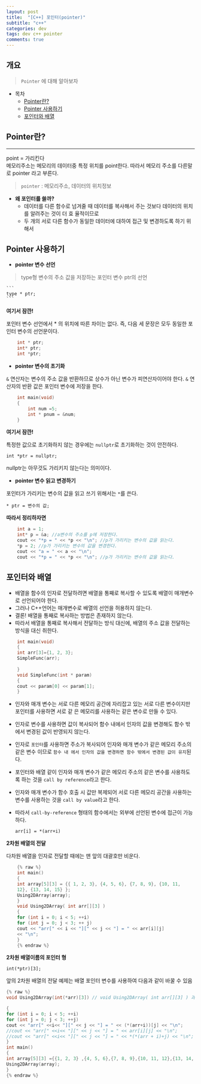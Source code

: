 ```yaml
---
layout: post
title:  "[C++] 포인터(pointer)"
subtitle: "c++"
categories: dev
tags: dev c++ pointer
comments: true
---
```



## 개요
> `Pointer` 에 대해 알아보자
  
- 목차
	- [Pointer란?](#Pointer란) 
	- [Pointer 사용하기](#Pointer-사용하기)
	- [포인터와 배열](#포인터와-배열)
	
  
## Pointer란?  
---
point = 가리킨다    
메모리주소는 메모리의 데이터중 특정 위치를 point한다.
따라서 메모리 주소를 다른말로 pointer 라고 부른다.
>`pointer` : 메모리주소, 데이터의 위치정보

* __왜 포인터를 쓸까?__
    - 데이터를 다른 함수로 넘겨줄 때 데이터를 복사해서 주는 것보다 데이터의 위치를 알려주는 것이 더 효
율적이므로
    - 두 개의 서로 다른 함수가 동일한 데이터에 대하여 접근 및 변경하도록 하기 위해서
 

## Pointer 사용하기

* __pointer 변수 선언__
>type형 변수의 주소 값을 저장하는 포인터 변수 ptr의 선언

    ```
    type * ptr;
    ```

 __여기서 잠깐!__

 포인터 변수 선언에서 * 의 위치에 따른 차이는 없다.
 즉, 다음 세 문장은 모두 동일한 포인터 변수의 선언문이다.

```c++
    int * ptr;
    int* ptr;
    int *ptr; 
```

* __pointer 변수의 초기화__

`&` 연산자는 변수의 주소 값을 반환하므로 상수가 아닌 변수가 피연산자이어야 한다.
 `&` 연산자의 반환 값은 포인터 변수에 저장을 한다.

```c++
    int main(void)
    {
        int num =5;
        int * pnum = &num;
    }
```

__여기서 잠깐!__

특정한 값으로 초기화하지 않는 경우에는 `nullptr`로 초기화하는 것이 안전하다. 

    
    int *ptr = nullptr;
    

nullptr는 아무것도 가리키지 않는다는 의미이다.


* __pointer 변수 읽고 변경하기__

포인터가 가리키는 변수의 값을 읽고 쓰기 위해서는 `*`를 쓴다.

    
    * ptr = 변수의 값;
    

__따라서 정리하자면__

```c++
    int a = 1;
    int* p = &a; //a변수의 주소를 p에 저장한다.
    cout << "*p = " << *p << "\n"; //p가 가리키는 변수의 값을 읽는다.
    *p = 2; //p가 가리키는 변수의 값을 변경한다.
    cout << "a = " << a << "\n";
    cout << "*p = " << *p << "\n"; //p가 가리키는 변수의 값을 읽는다.
```

## 포인터와 배열

- 배열을 함수의 인자로 전달하려면 배열을 통째로 복사할 수 있도록 배열이
매개변수로 선언되어야 한다.
- 그러나 C++언어는 매개변수로 배열의 선언을 허용하지 않는다.
- 결론! 배열을 통째로 복사하는 방법은 존재하지 않는다.
- 따라서 배열을 통째로 복사해서 전달하는 방식 대신에, 배열의 주소 값을 전달하는 방식을 대신 취한다. 

```c++
    int main(void)
    {
    int arr[3]={1, 2, 3};
    SimpleFunc(arr);
    
    }
    void SimpleFunc(int * param)
    {
    cout << param[0] << param[1];
    }
```

- 인자와 매개 변수는 서로 다른 메모리 공간에 자리잡고 있는 서로 다른 변수이지만 포인터를 사용하면 서로 같
은 메모리를 사용하는 같은 변수로 만들 수 있다.
- 인자로 변수를 사용하면 값이 복사되어 함수 내에서 인자의 값을 변경해도 함수 밖에서 변경된 값이 반영되지
않는다.
- 인자로 `포인터`를 사용하면 주소가 복사되어 인자와 매개 변수가 같은 메모리 주소의 같은 변수 이므로 `함수 내 에서 인자의 값을 변경하면 함수 밖에서 변경된 값이 유지`된다.
- 포인터와 배열 같이 인자와 매개 변수가 같은 메모리 주소의 같은 변수를 사용하도록 하는 것을 `call by reference`라고 한다.
- 인자와 매개 변수가 함수 호출 시 값만 복제되어 서로 다른 메모리 공간을 사용하는 변수를 사용하는 것을 `call by value`라고 한다.
- 따라서 `call-by-reference` 형태의 함수에서는 외부에 선언된 변수에 접근이 가능하다.

    ```
    arr[i] = *(arr+i)
    ```

__2차원 배열의 전달__

다차원 배열을 인자로 전달할 때에는 맨 앞의 대괄호만 비운다.

```c++
    {% raw %}
    int main()
    {
    int array[5][3] = {{ 1, 2, 3}, {4, 5, 6}, {7, 8, 9}, {10, 11,
    12}, {13, 14, 15} };
    Using2DArray(array);
    }
    void Using2DArray( int arr[][3] )
    {
    for (int i = 0; i < 5; ++i)
    for (int j = 0; j < 3; ++ j)
    cout << "arr[" << i << "][" << j << "] = " << arr[i][j]
    << "\n";
    }
    {% endraw %}
```  

__2차원 배열이름의 포인터 형__

    
    int(*ptr)[3];
    

앞의 2차원 배열의 전달 예제는 배열 포인터 변수를 사용하여 다음과 같이 바꿀 수 있음

```c++    
{% raw %}
void Using2DArray(int(*arr)[3]) // void Using2DArray( int arr[][3] ) 과 동일함

{
for (int i = 0; i < 5; ++i)
for (int j = 0; j < 3; ++j)
cout << "arr[" <<i<< "][" << j << "] = " << (*(arr+i))[j] << "\n";
//cout << "arr[" <<i<< "][" << j << "] = " << arr[i][j] << "\n";
//cout << "arr[" <<i<< "][" << j << "] = " << *(*(arr + i)+j) << "\n";
}
int main()
{
int array[5][3] ={{1, 2, 3} ,{4, 5, 6},{7, 8, 9},{10, 11, 12},{13, 14, 15} };
Using2DArray(array);
}
{% endraw %}
```


